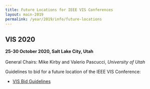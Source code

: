 ```yaml
---
title: Future Locations for IEEE VIS Conferences
layout: main-2019
permalink: /year/2019/info/future-locations
---
```


## VIS 2020  
**25-30 October 2020, Salt Lake City, Utah**<br>  
General Chairs: Mike Kirby and Valerio Pascucci, *University of Utah*

Guidelines to bid for a future location of the IEEE VIS Conference:<br>
* [VIS Bid Guidelines](/attachments/VISBidGuidelines.pdf)
